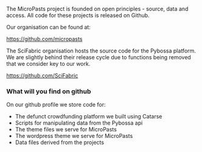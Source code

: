 The MicroPasts project is founded on open principles - source, data and access.
All code for these projects is released on Github.

Our organisation can be found at:

https://github.com/micropasts

The SciFabric organisation hosts the source code for the Pybossa platform. We are slightly
behind their release cycle due to functions being removed that we consider key to our work.

https://github.com/SciFabric

### What will you find on github

On our github profile we store code for:

* The defunct crowdfunding platform we built using Catarse
* Scripts for manipulating data from the Pybossa api
* The theme files we serve for MicroPasts
* The wordpress theme we serve for MicroPasts
* Data files derived from the projects
